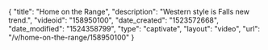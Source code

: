{
    "title": "Home on the Range",
    "description": "Western style  is Falls new trend.",
    "videoid": "158950100",
    "date_created": "1523572668",
    "date_modified": "1524358799",
    "type": "captivate",
    "layout": "video",
    "url": "\/v\/home-on-the-range\/158950100"
}